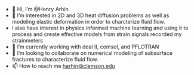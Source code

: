 - 👋 Hi, I’m @Henry Arhin
- 👀 I’m interested in 2D and 3D heat diffusion problems as well as  modeling elastic deformation in order to charcterize fluid flow.
- I also have interest in physics informed machine learning and using it to process and create effective models from strain signals recorded my strainmeters
- 🌱 I’m currently working with deal II, comsol, and PFLOTRAN 
- 💞️ I’m looking to collaborate on numerical modeling of subsurface fractures to characterize fluid flow.
- 📫 How to reach me harhin@clemson.edu

<!---
PapaKwansa/PapaKwansa is a ✨ special ✨ repository because its `README.md` (this file) appears on your GitHub profile.
You can click the Preview link to take a look at your changes.
--->
